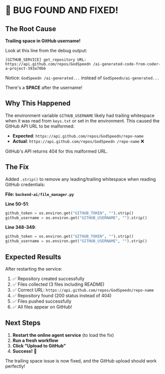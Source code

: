 # 🎯 BUG FOUND AND FIXED!

## The Root Cause

**Trailing space in GitHub username!**

Look at this line from the debug output:
```
[GITHUB_SERVICE] get_repository URL: https://api.github.com/repos/GodSpeedn /ai-generated-code-from-coder-a-project-393a70b6
```

Notice: `GodSpeedn /ai-generated...` instead of `GodSpeedn/ai-generated...`

There's a **SPACE** after the username!

## Why This Happened

The environment variable `GITHUB_USERNAME` likely had trailing whitespace when it was read from `keys.txt` or set in the environment. This caused the GitHub API URL to be malformed:

- **Expected**: `https://api.github.com/repos/GodSpeedn/repo-name`
- **Actual**: `https://api.github.com/repos/GodSpeedn /repo-name` ❌

GitHub's API returns 404 for this malformed URL.

## The Fix

Added `.strip()` to remove any leading/trailing whitespace when reading GitHub credentials:

**File: `backend-ai/file_manager.py`**

**Line 50-51**:
```python
github_token = os.environ.get("GITHUB_TOKEN", "").strip()
github_username = os.environ.get("GITHUB_USERNAME", "").strip()
```

**Line 348-349**:
```python
github_token = os.environ.get("GITHUB_TOKEN", "").strip()
github_username = os.environ.get("GITHUB_USERNAME", "").strip()
```

## Expected Results

After restarting the service:

1. ✅ Repository created successfully
2. ✅ Files collected (3 files including README)
3. ✅ Correct URL: `https://api.github.com/repos/GodSpeedn/repo-name`
4. ✅ Repository found (200 status instead of 404)
5. ✅ Files pushed successfully
6. ✅ All files appear on GitHub!

## Next Steps

1. **Restart the online agent service** (to load the fix)
2. **Run a fresh workflow**
3. **Click "Upload to GitHub"**
4. **Success!** 🎉

The trailing space issue is now fixed, and the GitHub upload should work perfectly!


